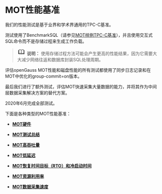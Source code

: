 # MOT性能基准<a name="ZH-CN_TOPIC_0280525170"></a>

我们的性能测试是基于业界和学术界通用的TPC-C基准。

测试使用了BenchmarkSQL（请参见[MOT样例TPC-C基准](MOT样例TPC-C基准.md)），并且使用交互式SQL命令而不是存储过程来生成工作负载。

>![](public_sys-resources/icon-note.png) **说明：** 
>使用存储过程方法可能会产生更高的性能结果，因为它需要大大减少网络往返和数据库封装SQL处理周期。

评估openGauss MOT性能和磁盘性能的所有测试都使用了同步日志记录和在MOT中优化的group-commit=on版本。

最后我们进行了额外测试，评估MOT快速采集大量数据的能力，并将其作为中间层数据采集解决方案的替代方案。

2020年6月完成全部测试。

下面是各种类型的MOT性能基准：

-   **[MOT硬件](MOT硬件.md)**  

-   **[MOT测试总结](MOT测试总结.md)**  

-   **[MOT高吞吐量](MOT高吞吐量.md)**  

-   **[MOT低延迟](MOT低延迟.md)**  

-   **[MOT恢复时间目标（RTO）和冷启动时间](MOT恢复时间目标_RTO和冷启动时间.md)**  

-   **[MOT资源利用率](MOT资源利用率.md)**  

-   **[MOT数据采集速度](MOT数据采集速度.md)**  


